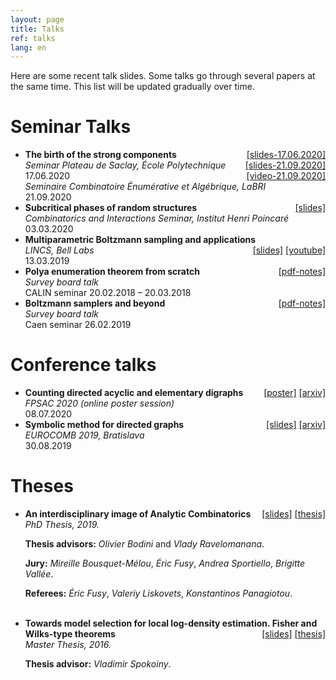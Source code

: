 ```yaml
---
layout: page
title: Talks
ref: talks
lang: en
---
```


Here are some recent talk slides. Some talks go through several papers at the
same time. This list will be updated gradually over time.

# Seminar Talks
<ul class="pre">

<li><b>
The birth of the strong components
</b>
<div style="float: right">
<a href="files/slides/birth-strong-component.pdf">[slides-17.06.2020]</a>
</div>
<br /><i>
Seminar Plateau de Saclay, École Polytechnique
</i>
<div style="float: right">
<a href="files/slides/birth-strong-component-labri.pdf">[slides-21.09.2020]</a>
</div>
<br />
17.06.2020
<div style="float: right">
<a href="https://visio.u-bordeaux.fr/playback/presentation/2.0/playback.html?meetingId=bfe00d5046e9d24d0c256a9acfb841c176461c85-1600675771035">[video-21.09.2020]</a></div>
<br /><i>
Seminaire Combinatoire Énumérative et Algébrique, LaBRI
</i><br />
21.09.2020
</li>

<li><b>
Subcritical phases of random structures
</b><div style="float: right">
<a href="files/irif-critical.pdf">[slides]</a>
<!--<a href="">[slides]</a>-->
</div><br /><i>
Combinatorics and Interactions Seminar, Institut Henri Poincaré
</i><br />
03.03.2020
</li>

<li><b>
Multiparametric Boltzmann sampling and applications
</b><div style="float: right">
<a href="files/lincs.pdf">[slides]</a>
<a href="https://youtu.be/ozMVPG8T6KM">[youtube]</a>
<!--<a href="">[slides]</a>-->
</div><br /><i>
LINCS, Bell Labs
</i><br />
13.03.2019
</li>

<li><b>
Polya enumeration theorem from scratch
</b><div style="float: right">
<a href="files/teach/polya.pdf">[pdf-notes]</a>
</div><br /><i>
Survey board talk
</i><br />
CALIN seminar 20.02.2018 – 20.03.2018
</li>

<li><b>
Boltzmann samplers and beyond
</b><div style="float: right">
<a href="files/teach/boltzmann.pdf">[pdf-notes]</a>
</div><br /><i>
Survey board talk
</i><br />
Caen seminar 26.02.2019
</li>
</ul>


# Conference talks
<ul class="conf">
<li><b>
Counting directed acyclic and elementary digraphs
</b><div style="float: right">
<a href="files/slides/fpsac-poster.pdf">[poster]</a>
<a href="https://arxiv.org/abs/2001.08659">[arxiv]</a>
<!--<a href="">[slides]</a>-->
</div><br /><i>
FPSAC 2020 (online poster session)
</i><br />
08.07.2020
</li>
<li><b>
Symbolic method for directed graphs
</b><div style="float: right">
<a href="files/eurocomb.pdf">[slides]</a>
<a href="https://arxiv.org/abs/1903.09454">[arxiv]</a>
<!--<a href="">[slides]</a>-->
</div><br /><i>
EUROCOMB 2019, Bratislava
</i><br />
30.08.2019
</li>

</ul>

# Theses

<ul class="thes">

<li><b>
An interdisciplinary image of Analytic Combinatorics
</b><div style="float: right">
<a href="files/soutenance.pdf">[slides]</a>
<a href="files/thesis.pdf">[thesis]</a>
<!--<a href="">[slides]</a>-->
</div><br /><i>
PhD Thesis, 2019.
</i><br />

<b>Thesis advisors:</b>
<i>Olivier Bodini</i> and <i>Vlady Ravelomanana</i>.<br />

<b>Jury:</b>
<i>Mireille Bousquet-Mélou</i>,
<i>Éric Fusy</i>,
<i>Andrea Sportiello</i>,
<i>Brigitte Vallée</i>.<br />

<b>Referees:</b>
<i>Éric Fusy</i>,
<i>Valeriy Liskovets</i>,
<i>Konstantinos Panagiotou</i>.

</li>

<br>

<li><b>
Towards model selection for local log-density estimation. Fisher and Wilks-type theorems
</b><div style="float: right">
<a href="files/mipt-master-slides.pdf">[slides]</a>
<a href="https://arxiv.org/abs/1607.00806">[thesis]</a>
</div><br /><i>
Master Thesis, 2016.
</i><br />

<b>Thesis advisor:</b>
<i>Vladimir Spokoiny</i>.<br />
</li>

</ul>

